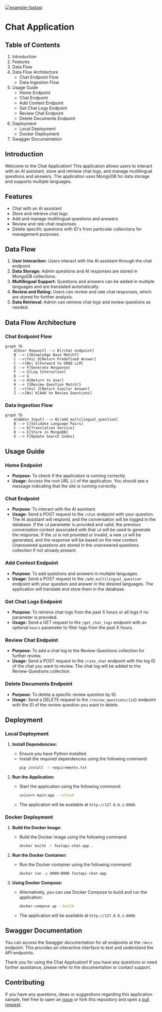 [![example-fastapi](https://github.com/koyeb/example-fastapi/actions/workflows/deploy.yaml/badge.svg)](https://github.com/koyeb/example-fastapi/actions)

# Chat Application

## Table of Contents
1. Introduction
2. Features
3. Data Flow
4. Data Flow Architecture
   - Chat Endpoint Flow
   - Data Ingestion Flow
5. Usage Guide
    - Home Endpoint
    - Chat Endpoint
    - Add Context Endpoint
    - Get Chat Logs Endpoint
    - Review Chat Endpoint
    - Delete Documents Endpoint
6. Deployment
    - Local Deployment
    - Docker Deployment
7. Swagger Documentation

## Introduction
Welcome to the Chat Application! This application allows users to interact with an AI assistant, store and retrieve chat logs, and manage multilingual questions and answers. The application uses MongoDB for data storage and supports multiple languages.

## Features
- Chat with an AI assistant
- Store and retrieve chat logs
- Add and manage multilingual questions and answers
- Review and rate chat responses
- Delete specific questions with ID's from particular collections for management purposes.

## Data Flow
1. **User Interaction:** Users interact with the AI assistant through the chat endpoint.
2. **Data Storage:** Admin questions and AI responses are stored in MongoDB collections.
3. **Multilingual Support:** Questions and answers can be added in multiple languages and are translated automatically.
4. **Review and Rating:** Users can review and rate chat responses, which are stored for further analysis.
5. **Data Retrieval:** Admin can retrieve chat logs and review questions as needed.

## Data Flow Architecture

### Chat Endpoint Flow
```mermaid
graph TD
    A[User Request] --> B[/chat endpoint]
    B --> C{Knowledge Base Match?}
    C -->|Yes| D[Return Predefined Answer]
    C -->|No| E[Forward to GROQ LLM]
    E --> F[Generate Response] 
    F --> G[Log Interaction]
    D --> G
    G --> H[Return to User]
    H --> I{Review Question Match?}
    I -->|Yes| J[Return Similar Answer]
    I -->|No| K[Add to Review Questions]
```

### Data Ingestion Flow
```mermaid
graph TD
    A[Admin Input] --> B[/add_multilingual_question]
    B --> C[Validate Language Pairs]
    C --> D[Translation Service]
    D --> E[Store in MongoDB]
    E --> F[Update Search Index]
```

## Usage Guide

### Home Endpoint
- **Purpose:** To check if the application is running correctly.
- **Usage:** Access the root URL (`/`) of the application. You should see a message indicating that the site is running correctly.

### Chat Endpoint
- **Purpose:** To interact with the AI assistant.
- **Usage:** Send a POST request to the `/chat` endpoint with your question. The AI assistant will respond, and the conversation will be logged in the database. If the `id` parameter is provided and valid, the previous conversation context associated with that `id` will be used to generate the response. If the `id` is not provided or invalid, a new `id` will be generated, and the response will be based on the new context. Unanswered questions are stored in the unanswered questions collection if not already present.

### Add Context Endpoint
- **Purpose:** To add questions and answers in multiple languages.
- **Usage:** Send a POST request to the `/add_multilingual_question` endpoint with your question and answer in the desired languages. The application will translate and store them in the database.

### Get Chat Logs Endpoint
- **Purpose:** To retrieve chat logs from the past X hours or all logs if no parameter is provided.
- **Usage:** Send a GET request to the `/get_chat_logs` endpoint with an optional `hours` parameter to filter logs from the past X hours.

### Review Chat Endpoint
- **Purpose:** To add a chat log to the Review-Questions collection for further review.
- **Usage:** Send a POST request to the `/rate_chat` endpoint with the log ID of the chat you want to review. The chat log will be added to the Review-Questions collection.

### Delete Documents Endpoint
- **Purpose:** To delete a specific review question by ID.
- **Usage:** Send a DELETE request to the `/review_questions/{id}` endpoint with the ID of the review question you want to delete.

## Deployment

### Local Deployment
1. **Install Dependencies:**
    - Ensure you have Python installed.
    - Install the required dependencies using the following command:
      ```sh
      pip install -r requirements.txt
      ```

2. **Run the Application:**
    - Start the application using the following command:
      ```sh
      uvicorn main:app --reload
      ```
    - The application will be available at `http://127.0.0.1:8000`.

### Docker Deployment
1. **Build the Docker Image:**
    - Build the Docker image using the following command:
      ```sh
      docker build -t fastapi-chat-app .
      ```

2. **Run the Docker Container:**
    - Run the Docker container using the following command:
      ```sh
      docker run -p 8000:8000 fastapi-chat-app
      ```

3. **Using Docker Compose:**
    - Alternatively, you can use Docker Compose to build and run the application:
      ```sh
      docker-compose up --build
      ```
    - The application will be available at `http://127.0.0.1:8000`.

## Swagger Documentation
You can access the Swagger documentation for all endpoints at the `/docs` endpoint. This provides an interactive interface to test and understand the API endpoints.

Thank you for using the Chat Application! If you have any questions or need further assistance, please refer to the documentation or contact support.

## Contributing

If you have any questions, ideas or suggestions regarding this application sample, feel free to open an [issue](//github.com//koyeb/example-fastapi/issues) or fork this repository and open a [pull request](//github.com/koyeb/example-fastapi/pulls).

